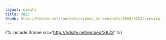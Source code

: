 ```yaml
---
layout: sieutv
title: 3823
thumb: http://hdsite.net/contents/videos_screenshots/3000/3823/preview_360p.mp4.jpg
---
```

{% include iframe src='http://hdsite.net/embed/3823' %}
 
